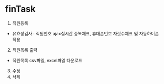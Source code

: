 # finTask
1. 직원등록
- 유효성검사 : 직원번호 ajax실시간 중복체크, 휴대폰번호 자릿수체크 및 자동하이픈 적용
2. 직원목록 출력
- 직원목록 csv파일, excel파일 다운로드
3. 수정
4. 삭제 

